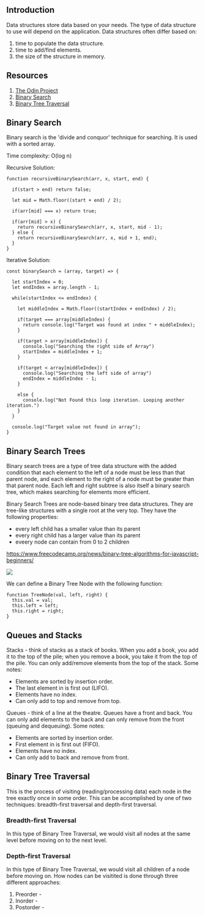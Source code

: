 ## Introduction

Data structures store data based on your needs. The type of data structure to use will depend on the application. Data structures often differ based on:

1. time to populate the data structure.
2. time to add/find elements.
3. the size of the structure in memory.


## Resources

1. [The Odin Project](https://www.theodinproject.com/lessons/javascript-common-data-structures-and-algorithms)
2. [Binary Search](https://medium.com/@jeffrey.allen.lewis/javascript-algorithms-explained-binary-search-25064b896470)
3. [Binary Tree Traversal](https://www.youtube.com/watch?v=9RHO6jU--GU&list=RDCMUClEEsT7DkdVO_fkrBw0OTrA&start_radio=1&rv=9RHO6jU--GU&t=10)

## Binary Search
Binary search is the 'divide and conquor' technique for searching. It is used with a sorted array. 

Time complexity: O(log n)

Recursive Solution:

    function recursiveBinarySearch(arr, x, start, end) {
      
      if(start > end) return false;

      let mid = Math.floor((start + end) / 2);

      if(arr[mid] === x) return true;

      if(arr[mid] > x) {
        return recursiveBinarySearch(arr, x, start, mid - 1);
      } else {
        return recursiveBinarySearch(arr, x, mid + 1, end);
      }
    }

Iterative Solution:

    const binarySearch = (array, target) => {
    
      let startIndex = 0;
      let endIndex = array.length - 1;
  
      while(startIndex <= endIndex) {
        
        let middleIndex = Math.floor((startIndex + endIndex) / 2);
    
        if(target === array[middleIndex) {
          return console.log("Target was found at index " + middleIndex);
        }
    
        if(target > array[middleIndex]) {
          console.log("Searching the right side of Array")
          startIndex = middleIndex + 1;
        }
        
        if(target < array[middleIndex]) {
          console.log("Searching the left side of array")
          endIndex = middleIndex - 1;
        }
    
        else {
          console.log("Not Found this loop iteration. Looping another iteration.")
        }
      }
  
      console.log("Target value not found in array");
    }

## Binary Search Trees
Binary search trees are a type of tree data structure with the added condition that each element to the left of a node must be less than that parent node, and each element to the right of a node must be greater than that parent node. Each left and right subtree is also itself a binary search tree, which makes searching for elements more efficient.

Binary Search Trees are node-based binary tree data structures. They are tree-like structures with a single root at the very top. They have the following properties:

- every left child has a smaller value than its parent
- every right child has a larger value than its parent
- eveery node can contain from 0 to 2 children

https://www.freecodecamp.org/news/binary-tree-algorithms-for-javascript-beginners/

<img src="https://github.com/mhjarvis/full-stack-developer-guide/blob/main/Data%20Structures%20and%20Algorithms/bst-21.png?raw=true">

We can define a Binary Tree Node with the following function:

    function TreeNode(val, left, right) {
      this.val = val;
      this.left = left;
      this.right = right;
    }

## Queues and Stacks
Stacks - think of stacks as a stack of books. When you add a book, you add it to the top of the pile; when you remove a book, you take it from the top of the pile. You can only add/remove elements from the top of the stack. Some notes: 

- Elements are sorted by insertion order.
- The last element in is first out (LIFO). 
- Elements have no index. 
- Can only add to top and remove from top.

Queues - think of a line at the theatre. Queues have a front and back. You can only add elements to the back and can only remove from the front (queuing and dequeuing). Some notes:

- Elements are sorted by insertion order.
- First element in is first out (FIFO).
- Elements have no index.
- Can only add to back and remove from front.


## Binary Tree Traversal
This is the process of visiting (reading/processing data) each node in the tree exactly once in some order. This can be accomplished by one of two techniques: breadth-first traversal and depth-first traversal.

### Breadth-first Traversal
In this type of Binary Tree Traversal, we would visit all nodes at the same level before moving on to the next level. 

### Depth-first Traversal
In this type of Binary Tree Traversal, we would visit all children of a node before moving on. How nodes can be visitited is done through three different approaches:

1. Preorder - <root><left><right>
2. Inorder - <left><root><right>
3. Postorder - <left><right><root>

